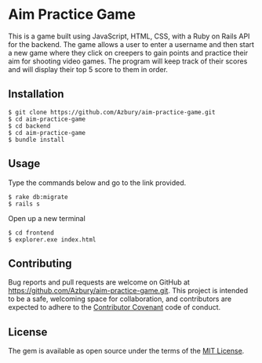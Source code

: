 # Aim Practice Game

This is a game built using JavaScript, HTML, CSS, with a Ruby on Rails API for the backend. The game allows a user to enter a username and then start a new game where they click on creepers to gain points and practice their aim for shooting video games. The program will keep track of their scores and will display their top 5 score to them in order.

## Installation

    $ git clone https://github.com/Azbury/aim-practice-game.git
    $ cd aim-practice-game
    $ cd backend
    $ cd aim-practice-game
    $ bundle install

## Usage

Type the commands below and go to the link provided.

    $ rake db:migrate
    $ rails s

Open up a new terminal

    $ cd frontend
    $ explorer.exe index.html

## Contributing

Bug reports and pull requests are welcome on GitHub at https://github.com/Azbury/aim-practice-game.git. This project is intended to be a safe, welcoming space for collaboration, and contributors are expected to adhere to the [Contributor Covenant](contributor-covenant.org) code of conduct.

## License

The gem is available as open source under the terms of the [MIT License](http://opensource.org/licenses/MIT).